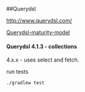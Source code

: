 ##Querydsl

http://www.querydsl.com/ 

[Querydsl-maturity-model](https://griffio.github.io/java/2014/09/01/Querydsl-maturity-model/)

#### Querydsl 4.1.3 - collections

4.x.x - uses select and fetch. 

run tests

~~~
./gradlew test
~~~